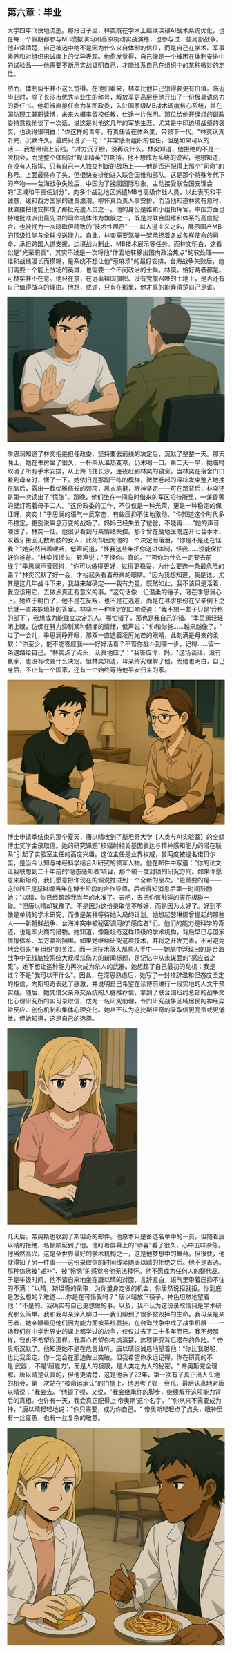 ## 第六章：毕业
大学四年飞快地流逝。那段日子里，林奕既在学术上继续深耕AI战术系统优化，也在每一个假期都参与MB模拟演习和高原机动实战演练，也参与过一些局部战争。他非常清楚，自己被选中绝不是因为什么来自体制的信任，而是自己在学术、军事素养和对组织忠诚度上的优异表现。他愈发觉得，自己像是一个被困在体制安排中的试验品——他需要不断用实战证明自己，才能维系自己在组织中的某种微妙的定位。

然而，体制似乎并不这么觉得。在他们看来，林奕比他自己想得要更有价值。临近毕业时，除了长沙市优秀毕业生的称号，解放军更高层给他开出了一份极具诱惑力的委任书。他将被直接任命为某图政委，入驻国家级MB战术调度核心系统，并在国防理工兼职读博，未来大概率留校任教，仕途一片光明。那位给他开绿灯的副政委特意找他谈了一次话，说这是对他这几年的军旅生涯，尤其是中印边境战绩的褒奖，也说得很明白："你这样的青年，有责任留在体系里，带领下一代。"林奕认真听完，沉默许久，最终只说了一句："非常感谢组织的信任，但是如果可以的话......我想继续上前线。"对方沉了脸，没再说什么。林奕知道，他拒绝的不是一次机会，而是整个体制对"规训精英"的期待。他不想成为系统的说客，他想知道，在没有人指挥、只有自己一人独立判断的战场上——他是否还配得上那个"司命"的称号。上面最终点了头，但很快安排他进入联合国维和部队。这是那个特殊年代下的产物——台海战争失败后，中国为了挽回国际形象，主动接受联合国安理会的"区域和平责任划分"，向多个战乱地区派遣MB与高级作战人员，以此表明和平诚意，缓和西方国家的谴责浪潮。柳怀真负责人事安排，而当他知道林奕有意时，就直接把他安排成了那批先遣人员之一。他的身份是维和小组指挥官，中国方面也特地批准派出最先进的司命机体作为旗舰之一，既是对联合国维和体系的高度配合，也被视为一次隐晦但精致的"技术性展示"——以人道主义之名，展示国产MB的顶级性能与全球投送能力。自此，林奕需要驾驶一架承担着各式各样使命的司命，承担跨国人道支援、边境战火制止、MB技术展示等任务。而林奕明白，这看似是"光荣职责"，其实不过是一次将他"体面地转移出国内政治焦点"的软处理——维和战线漫长而模糊，是系统不想让他"惹麻烦"的最好安排。台海战争失败后，他们需要一个能上战场的英雄，也需要一个不问政治的士兵。林奕，恰好两者都是。可林奕并不在意。他只在意，在远离祖国旗帜、没有党旗召唤的土地上，是否还有自己值得战斗的理由。他想，或许，只有在那里，他才真的能弄清楚自己是谁。

<img src="./illustrations/20.png">

季思澜知道了林奕拒绝担任政委、坚持要去前线的决定后，沉默了整整一天。那天晚上，她在书房坐了很久，一杯茶从温热变凉，仍未喝一口。第二天一早，她临时取消了所有手术安排，从上海飞往长沙，连夜赶到林奕的寝室。当林奕在宿舍门口看到母亲时，愣了一下。她依旧是那副干练的模样，微微卷起的深棕发束整齐地挽在脑后，露出一截优雅修长的颈项，风衣笔挺，眼神坚定——可在那背后，林奕还是第一次读出了"慌张"。那晚，他们坐在一间临时借来的军区招待所里，一盏昏黄的壁灯照着母子二人。"这份政委的工作，不仅仅是一种光荣，更是一种稳定的保证呀，奕奕！"季思澜的语气一反常态，有些压抑不住地激动，"你知道这个时代多不稳定，更别说瞬息万变的战场了。妈妈已经失去了爸爸，不能再......"她的声音哽住了。林奕一怔。他很少看到母亲情绪失控。那个曾在战地医院连开七台手术、咬着牙接回无数断肢的女人，此刻却因为他的一个决定而落泪。"你是不是还在怪我？"她突然带着哽咽，低声问道，"怪我这些年把你送进体制，怪我......没能保护好你爸爸。"林奕摇摇头，轻声说："不怪你。真的。""可你为什么一定要去前线？"季思澜声音颤抖，"你可以做得更好，过得更稳妥，为什么要选一条最危险的路？"林奕沉默了好一会，才抬起头看着母亲的眼睛。"因为我想知道，我是谁。尤其是这几年战斗下来，我越来越确定——我有力量。既然如此，我不该只是活着，我应该用它，去做点真正有意义的事。"这句话像一记温柔的锤子，砸在季思澜心上。她终于明白了，他不是在反叛，也不是在逃避，而是在寻求那份在父亲倒下之后就一直未能填补的答案。林奕用一种坚定的口吻说道："我不想一辈子只是‘合格的部下’，我想成为能独立决定的人。哪怕错了，那也是我自己的错。"季思澜轻轻闭上眼，仿佛在努力抑制某种翻涌的情绪，低声说："你和你爸......越来越像了。" 过了一会儿，季思澜睁开眼，那双一直透着凌厉光芒的眼睛，此刻满是母亲的柔软："你至少，能不能答应我——好好活着？不管你战斗到哪一步，记得......留一条退路给自己。"林奕点了点头，认真地应了："我答应你，妈。"这场谈话，没有赢家，也没有改变什么决定。但林奕知道，母亲终究理解了他。而他也明白，自己身后，不止有一个国家，还有一个始终等待他平安归来的家。

<img src="./illustrations/21.png">

博士申请季结束的那个夏天，唐以晴收到了斯坦奇大学【人类与AI实验室】的全额博士奖学金录取信。她的研究课题"核辐射相关基因表达与精神感知能力的潜在联系"引起了实验室主任的高度兴趣。这位主任是业界权威，曾两度被提名诺贝尔奖，是当今认知与神经科学结合AI研究的领军人物。他在邮件中写道："你的论文让我联想到二十年前的‘隐态感知者’项目，那个被一度封锁的研究方向。如果你愿意来斯坦奇，我们愿意把你现在的假说推进到一个全新的层次。"更重要的是——这位PI正是瑟琳娜当年在博士阶段的合作导师，后者得知消息后第一时间鼓励她："以晴，你已经超越我当年的水准了。去吧，去把你该触碰的天花板碰一碰。"但唐以晴却犹豫了。不是因为这份录取信不够好，而是因为太好了。好到不像是单纯的学术研究，而像是某种等待她入局的计划。她想起瑟琳娜曾提起的那些人——新朝鲜战争、台海冲突中被秘密调用的"感应者"们。他们的能力是科学的奇迹，也是军火商的猎物。她知道，像斯坦奇这样顶级的学术机构，背后早已与国家情报体系、军方紧密捆绑。如果她继续研究这项技术，并将之开发完善，不可避免地会引来"有组织"的关注。而一旦技术落入那些人手中——她脑中浮现出的是台海战争中无线脑控系统大规模杀伤力的新闻标题，是记忆中从未谋面的"感应者之死"。她不想让这种能力再次成为杀人的武器。她想起了自己最初的动机：我是谁？不是"我可以干什么"。因此，在深思熟虑后，她写了一封措辞温和但态度坚定的拒信，向斯坦奇表达了感激，并说明自己希望在读博前进行一段实地的人文干预实践。随后，她凭借父亲外交系统的人脉推荐信，拿到了联合国纽约总部的战争文化心理研究所的实习录取信，成为一名研究助理，专门研究战争区域居民的神经异常反应、创伤机制和集体心理变化。她从不认为这比斯坦奇的录取信更高贵或更低微，但她知道，这是自己的选择。

<img src="./illustrations/22.png" width=60%>

几天后，帝奥斯也收到了斯坦奇的邮件。他原本只是备选名单中的一员，但随着唐以晴的拒绝，名额顺延到了他。他盯着屏幕上的"恭喜"看了很久，心中五味杂陈。他当然高兴。这是全世界最好的学术机构之一，这是他梦想中的舞台。但很快，他就得知了另一件事——这份录取信的时间线紧随唐以晴的拒绝之后。他不是首选。那种仿佛被"递补"、被"怜悯"的感觉令他无法释怀。他不愿成为任何人的替代品。于是午饭时间，他不请自来地坐在唐以晴的对面，言辞直白，语气里带着压抑不住的不满："以晴，斯坦奇的录取，为你量身定做的机会，你居然说拒就拒。你到底是怎么想的？难道......你是在可怜我吗？" 唐以晴放下筷子，神色坦然地望着他："不是的。我确实有自己更想做的事。以及，我不认为这份录取信只是学术研究那么简单。我和我母亲深入聊过——我们聊到了很多被毁掉的生命。我母亲是亲历者，她亲眼看见他们因为能力而被系统裹挟，在台海战争中成了战争机器——一场我们在中学世界史的课上都学过的战争，仅仅过去了二十多年而已。我不想那样，我也不希望你那样。我真心希望你考虑清楚，这项研究背后潜在的危险。" 帝奥斯沉默了。他知道她不是在危言耸听。唐以晴很诚恳地望着他："你比我聪明，也比我坚定。你一定会在那边做出突破。但我希望你永远记得，你在研究的不是‘武器’，不是‘超能力’，而是人的极限，是人类之为人的秘密。" 帝奥斯完全理解，唐以晴是认真的，但他更清楚，这是他活了22年，第一次有了真正出人头地的机会，第一次站在"被命运承认"的门槛上。他思考了好一会儿，最后认真地对唐以晴说："我会去。"他顿了顿，又说，"我会继承你的脚步，继续解开这项能力背后的真相。也许有一天，我会真正配得上‘帝奥斯’这个名字。""你从来不需要成为神，"唐以晴轻轻地说："你只需要，成为你自己。" 帝奥斯轻轻点了点头，眼神里有一丝疲惫，也有一丝复杂的敬意。

<img src="./illustrations/23.png" >